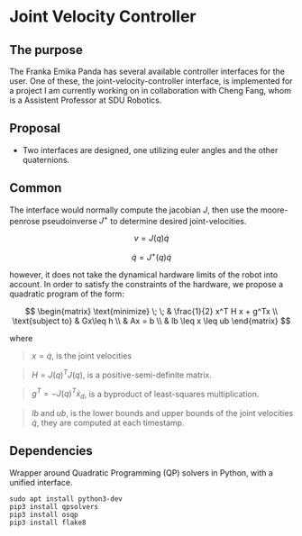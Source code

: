 # Joint Velocity Controller

## The purpose

The Franka Emika Panda has several available controller interfaces for the user. One of these, the joint-velocity-controller interface, is implemented for a project I am currently working on in collaboration with Cheng Fang, whom is a Assistent Professor at SDU Robotics.

## Proposal

- Two interfaces are designed, one utilizing euler angles and the other quaternions.

## Common

The interface would normally compute the jacobian $J$, then use the moore-penrose pseudoinverse $J^+$ to determine desired joint-velocities.

$$
v = J(q)\dot{q}
$$

$$
\dot{q}=J^+(q)\dot{q}
$$

however, it does not take the dynamical hardware limits of the robot into account. In order to satisfy the constraints of the hardware, we propose a quadratic program of the form:

$$
\begin{matrix}
\text{minimize} \; \; & \frac{1}{2} x^T H x + g^Tx \\
\text{subject to} & Gx\leq h \\
                  & Ax = b \\
                  & lb \leq x \leq ub
\end{matrix}
$$

where 
> $x=\dot{q}$, is the joint velocities

> $H=J(q)^TJ(q)$, is a positive-semi-definite matrix.

> $g^T = -J(q)^T\dot{x}_d$, is a byproduct of least-squares multiplication.

> $lb \; \text{and} \; ub$, is the lower bounds and upper bounds of the joint velocities $\dot{q}$, they are computed at each timestamp.

## Dependencies

Wrapper around Quadratic Programming (QP) solvers in Python, with a unified interface.
    
    sudo apt install python3-dev
    pip3 install qpsolvers
    pip3 install osqp
    pip3 install flake8